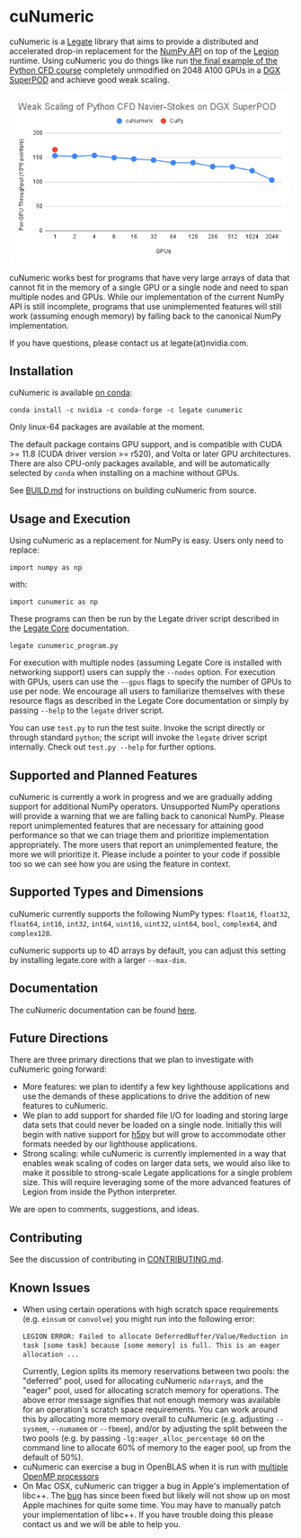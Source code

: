 <!--
Copyright 2021-2022 NVIDIA Corporation

Licensed under the Apache License, Version 2.0 (the "License");
you may not use this file except in compliance with the License.
You may obtain a copy of the License at

    http://www.apache.org/licenses/LICENSE-2.0

Unless required by applicable law or agreed to in writing, software
distributed under the License is distributed on an "AS IS" BASIS,
WITHOUT WARRANTIES OR CONDITIONS OF ANY KIND, either express or implied.
See the License for the specific language governing permissions and
limitations under the License.

-->

# cuNumeric

cuNumeric is a [Legate](https://github.com/nv-legate/legate.core) library
that aims to provide a distributed and accelerated drop-in replacement for the
[NumPy API](https://numpy.org/doc/stable/reference/) on top of the
[Legion](https://legion.stanford.edu) runtime. Using cuNumeric you do things like run
[the final example of the Python CFD course](https://github.com/barbagroup/CFDPython/blob/master/lessons/15_Step_12.ipynb)
completely unmodified on 2048 A100 GPUs in a [DGX SuperPOD](https://www.nvidia.com/en-us/data-center/dgx-superpod/) and achieve good weak scaling.

<img src="docs/figures/cfd-demo.png" alt="drawing" width="500"/>

cuNumeric works best for programs that have very large arrays of data
that cannot fit in the memory of a single GPU or a single node and need
to span multiple nodes and GPUs. While our implementation of the current
NumPy API is still incomplete, programs that use unimplemented features
will still work (assuming enough memory) by falling back to the
canonical NumPy implementation.

If you have questions, please contact us at legate(at)nvidia.com.

## Installation

cuNumeric is available [on conda](https://anaconda.org/legate/cunumeric):

```
conda install -c nvidia -c conda-forge -c legate cunumeric
```

Only linux-64 packages are available at the moment.

The default package contains GPU support, and is compatible with CUDA >= 11.8
(CUDA driver version >= r520), and Volta or later GPU architectures. There are
also CPU-only packages available, and will be automatically selected by `conda`
when installing on a machine without GPUs.

See [BUILD.md](BUILD.md) for instructions on building cuNumeric from source.

## Usage and Execution

Using cuNumeric as a replacement for NumPy is easy. Users only need
to replace:

```
import numpy as np
```

with:

```
import cunumeric as np
```

These programs can then be run by the Legate driver script described in the
[Legate Core](https://github.com/nv-legate/legate.core) documentation.

```
legate cunumeric_program.py
```

For execution with multiple nodes (assuming Legate Core is installed with networking support)
users can supply the `--nodes` option. For execution with GPUs, users can use the
`--gpus` flags to specify the number of GPUs to use per node. We encourage all users
to familiarize themselves with these resource flags as described in the Legate Core
documentation or simply by passing `--help` to the `legate` driver script.

You can use `test.py` to run the test suite. Invoke the script directly or through
standard `python`; the script will invoke the `legate` driver script internally.
Check out `test.py --help` for further options.

## Supported and Planned Features

cuNumeric is currently a work in progress and we are gradually adding support for
additional NumPy operators. Unsupported NumPy operations will provide a
warning that we are falling back to canonical NumPy. Please report unimplemented
features that are necessary for attaining good performance so that we can triage
them and prioritize implementation appropriately. The more users that report an
unimplemented feature, the more we will prioritize it. Please include a pointer
to your code if possible too so we can see how you are using the feature in context.

## Supported Types and Dimensions

cuNumeric currently supports the following NumPy types: `float16`, `float32`,
`float64`, `int16`, `int32`, `int64`, `uint16`, `uint32`, `uint64`, `bool`,
`complex64`, and `complex128`.

cuNumeric supports up to 4D arrays by default, you can adjust this setting by
installing legate.core with a larger `--max-dim`.

## Documentation

The cuNumeric documentation can be found
[here](https://nv-legate.github.io/cunumeric).

## Future Directions

There are three primary directions that we plan to investigate
with cuNumeric going forward:

* More features: we plan to identify a few key lighthouse applications
  and use the demands of these applications to drive the addition of
  new features to cuNumeric.
* We plan to add support for sharded file I/O for loading and
  storing large data sets that could never be loaded on a single node.
  Initially this will begin with native support for [h5py](https://www.h5py.org/)
  but will grow to accommodate other formats needed by our lighthouse
  applications.
* Strong scaling: while cuNumeric is currently implemented in a way that
  enables weak scaling of codes on larger data sets, we would also like
  to make it possible to strong-scale Legate applications for a single
  problem size. This will require leveraging some of the more advanced
  features of Legion from inside the Python interpreter.

We are open to comments, suggestions, and ideas.

## Contributing

See the discussion of contributing in [CONTRIBUTING.md](CONTRIBUTING.md).

## Known Issues

 * When using certain operations with high scratch space requirements (e.g.
   `einsum` or `convolve`) you might run into the following error:
   ```
   LEGION ERROR: Failed to allocate DeferredBuffer/Value/Reduction in task [some task] because [some memory] is full. This is an eager allocation ...
   ```
   Currently, Legion splits its memory reservations between two pools: the
   "deferred" pool, used for allocating cuNumeric `ndarray`s, and the "eager"
   pool, used for allocating scratch memory for operations. The above error
   message signifies that not enough memory was available for an operation's
   scratch space requirements. You can work around this by allocating more
   memory overall to cuNumeric (e.g. adjusting `--sysmem`, `--numamem` or
   `--fbmem`), and/or by adjusting the split between the two pools (e.g. by
   passing `-lg:eager_alloc_percentage 60` on the command line to allocate 60%
   of memory to the eager pool, up from the default of 50%).
 * cuNumeric can exercise a bug in OpenBLAS when it is run with
   [multiple OpenMP processors](https://github.com/xianyi/OpenBLAS/issues/2146)
 * On Mac OSX, cuNumeric can trigger a bug in Apple's implementation of libc++.
   The [bug](https://bugs.llvm.org/show_bug.cgi?id=43764) has since been fixed but
   likely will not show up on most Apple machines for quite some time. You may have
   to manually patch your implementation of libc++. If you have trouble doing this
   please contact us and we will be able to help you.
